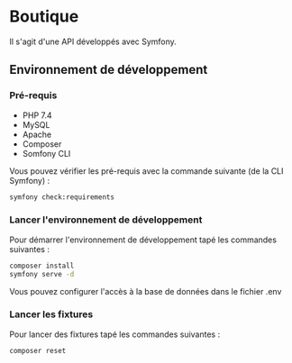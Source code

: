 # Boutique

Il s'agit d'une API développés avec Symfony.

## Environnement de développement 

### Pré-requis

* PHP 7.4
* MySQL
* Apache
* Composer
* Somfony CLI

Vous pouvez vérifier les pré-requis avec la commande suivante (de la CLI Symfony) :

```bash
symfony check:requirements
```

### Lancer l'environnement de développement 

Pour démarrer l'environnement de développement tapé les commandes suivantes :

```bash
composer install
symfony serve -d
```

Vous pouvez configurer l'accès à la base de données dans le fichier .env

### Lancer les fixtures
Pour lancer des fixtures tapé les commandes suivantes :

```bash
composer reset
```